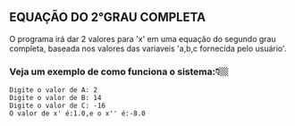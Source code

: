 
##   EQUAÇÃO DO 2°GRAU COMPLETA

O programa irá dar 2 valores para 'x' em uma equação do segundo grau completa, baseada nos valores das variaveis 'a,b,c fornecida pelo usuário'.
### Veja um exemplo de como funciona o sistema:👇🏼

```text
Digite o valor de A: 2
Digite o valor de B: 14
Digite o valor de C: -16
O valor de x' é:1.0,e o x'' é:-8.0
```